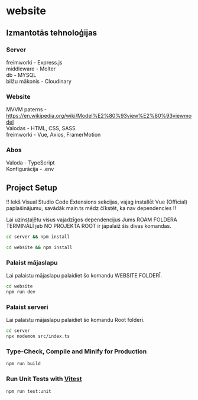 # website

## Izmantotās tehnoloģijas
### Server
freimworki - Express.js
<br>middleware - Molter
<br>db - MYSQL
<br>bilžu mākonis - Cloudinary

### Website
MVVM paterns - https://en.wikipedia.org/wiki/Model%E2%80%93view%E2%80%93viewmodel 
<br>Valodas - HTML, CSS, SASS
<br>freimworki - Vue, Axios, FramerMotion

### Abos
Valoda - TypeScript
<br>Konfigurācija - .env

## Project Setup

!! Iekš Visual Studio Code Extensions sekcijas, vajag installēt Vue (Official) paplašinājumu, savādāk main.ts mēdz čīkstēt, ka nav dependencies !!

Lai uzinstalētu visus vajadzīgos dependencijus Jums ROAM FOLDERA TERMINĀLĪ jeb NO PROJEKTA ROOT ir jāpalaiž šis divas komandas.

```sh
cd server && npm install
```
```sh
cd website && npm install
```

### Palaist mājaslapu
Lai palaistu mājaslapu palaidiet šo komandu WEBSITE FOLDERĪ.

```sh
cd website
npm run dev
```

### Palaist serveri
Lai palaistu mājaslapu palaidiet šo komandu Root folderī.

```sh
cd server
npx nodemon src/index.ts
```




### Type-Check, Compile and Minify for Production

```sh
npm run build
```

### Run Unit Tests with [Vitest](https://vitest.dev/)

```sh
npm run test:unit
```
